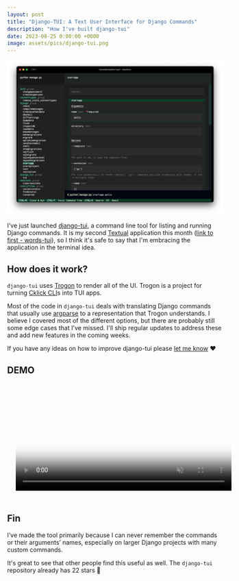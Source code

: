 ```yaml
---
layout: post
title: "Django-TUI: A Text User Interface for Django Commands"
description: "How I've built django-tui"
date: 2023-08-25 0:00:00 +0000
image: assets/pics/django-tui.png
---
```


![django-tui screenshot](/assets/pics/django-tui.png)

I’ve just launched [django-tui](https://github.com/anze3db/django-tui), a command line tool for listing and running Django commands. It is my second [Textual](https://github.com/textualize/textual) application this month ([link to first - words-tui](./words-tui/)), so I think it's safe to say that I'm embracing the application in the terminal idea.

## How does it work?

`django-tui` uses [Trogon](https://github.com/textualize/trogon) to render all of the UI. Trogon is a project for turning [Cklick CLI](https://click.palletsprojects.com/en/8.1.x/)s into TUI apps.

Most of the code in `django-tui` deals with translating Django commands that usually use [argparse](https://docs.python.org/3/library/argparse.html) to a representation that Trogon understands. I believe I covered most of the different options, but there are probably still some edge cases that I've missed. I'll ship regular updates to address these and add new features in the coming weeks.

If you have any ideas on how to improve django-tui please [let me know](https://github.com/anze3db/django-tui/issues/new) ❤️ 

## DEMO

<video style="width:100%; padding: 0 20px 20px 20px;" src="/assets/videos/django-tui.mp4" poster="assets/pics/words-tui.png" muted autoplay loop></video>

## Fin

I’ve made the tool primarily because I can never remember the commands or their arguments’ names, especially on larger Django projects with many custom commands.

It's great to see that other people find this useful as well. The `django-tui` repository already has 22 stars 🤩


